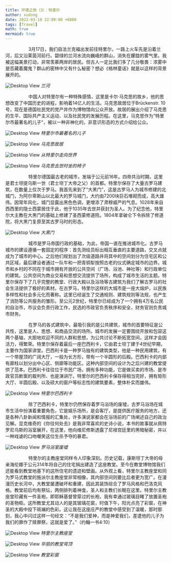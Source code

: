 ```yaml
---
title: 环德之旅（3）：特里尔
author: xudong
date: 2022-03-18 22:09:00 +0800
tags: [Travel]
math: true
mermaid: true
---
```


&emsp; &emsp; &emsp; &emsp; 3月17日，我们自法兰克福出发前往特里尔，一路上火车先是沿着兰河，后又沿莱茵河前行。碧绿的兰河水流向巍峨的群山，消失在朦胧的雾气里。我被这幅美景打动，非常羡慕两岸的居民。但古人一定比我们多了几分敬畏：浓雾中是否藏着魔鬼？群山的密林中又有什么秘密？想必《格林童话》就是以这样的背景展开的。

![Desktop View](https://xudong-zhu01.github.io/assets/trier/1.png)
_兰河_

&emsp; &emsp; &emsp; &emsp; 中国人对特里尔有一种特殊感情，这里是卡尔·马克思的故乡，他的思想改变了中国历史的进程，影响着14亿人的生活。马克思故居位于Brückenstr. 10号，现在是德国社民党的党产并作为博物馆向公众开放。故居的展出介绍了马克思的生平、国际共产主义运动、以及社民党的发展历程。在这里，马克思作为”特里尔市最著名的儿子“，被以一种非神化的，非意识形态的方式介绍给公众。

![Desktop View](https://xudong-zhu01.github.io/assets/trier/2.png)
_特里尔市最著名的儿子_

![Desktop View](https://xudong-zhu01.github.io/assets/trier/3.png)
_马克思故居_

![Desktop View](https://xudong-zhu01.github.io/assets/trier/4.png)
_从特里尔走向世界_

![Desktop View](https://xudong-zhu01.github.io/assets/trier/5.png)
_马克思去世时坐的椅子_

&emsp; &emsp; &emsp; &emsp; 特里尔德国最古老的城市，发端于公元前16年。四帝共治时期，这里是君士坦提乌斯一世（君士坦丁大帝之父）的首都。特里尔保存了大量古罗马建筑，在数量上仅次于罗马。我首先来到了“大黑门”，这是古罗马人为城市修建的北城门，为阿尔卑斯山以北最大的罗马城门，大约由7200块巨石堆砌而成，高大雄伟。因常年风化，城门显露出黑色色调，更增添了肃穆威严的气息。1028年来自西西里的隐士西蒙居住于此，他于1035年去世并获封为圣人。为了纪念他，特里尔大主教在大黑门的基础上修建了圣西蒙修道院。1804年拿破仑下令拆除了修道院，将大黑门复原至其古罗马时的形态。

![Desktop View](https://xudong-zhu01.github.io/assets/trier/6.png)
_大黑门_

&emsp; &emsp; &emsp; &emsp; 城市是罗马帝国行政的基础，为此，帝国一直在推进城市化。古罗马城市的建设遵循一套固定的程序：首先测绘员标出相互垂直的主要道路，交叉点就成为了城市的中心。之后他们规划出了次级道路并将其中的空间划分为住宅区和公共区域，最后建设者通过一队牛和一把青铜犁按照古老的仪式确定城市的边界。城市和乡村的不同在于城市拥有开放的公共空间（广场、浴池、神社等）和行政单位的建筑。公共空间为商业交易和思想交流提供了场所，构成了城市生活的主题。特里尔保存下了几乎完整的教堂、行政大殿以及浴场等古建筑为我们了解古罗马的社会生活提供了极好的素材。在古罗马，特里尔这样的大城市是一座大熔炉，以民族多样性和社会多元化而著称。这里已经诞生了交通规则、建筑规则等法规，也产生了消防等公共服务的雏形。至公元2世纪，特里尔已经成为了一个拥有4万名公民的自治市，市议会负责行政工作，民选的市政官负责秩序和安全，财务官则负责城市财务。

&emsp; &emsp; &emsp; &emsp; 在罗马的各式建筑中，最吸引我的是公共建筑，城市的首要特征是公共性，这里是人、思想、和商品交流的场所。城市的发展一定要围绕开放和包容这两个基轴，大胆地欢迎不同的人群和思想，为公共讨论不断拓宽空间，这样才会因活力，得繁荣。特里尔保存着最后一座巴西利卡，它由君士坦丁建于4世纪早期，主要作为国家讲堂。巴西利卡是一种罗马独有的建筑类型，他是一种民用建筑，有一个带屋顶的广阔大厅，一般为长方形，带有一个半圆形的后殿。巴西利卡的内部有廊柱以划分出中心区、侧廊等功能区。这种内部空间的设计为之后兴建的教堂提供了范本。巴西利卡往往位于市民广场，拥有多种功能，它是做买卖的市场、是市政官员断案的裁判所、也是演讲厅。特里尔的巴西利卡保存得相当完好，拥有矩形大厅、半圆后殿、以及硕大的窗户等标志性的建筑要素，整体朴实而雄伟。

![Desktop View](https://xudong-zhu01.github.io/assets/trier/10.png)
_特里尔巴西利卡_

&emsp; &emsp; &emsp; &emsp; 除了巴西利卡，特里尔仍然保存着罗马浴场的废墟，古罗马浴场在城市生活中扮演着重要角色，它是娱乐场所，是会客厅，是提供医疗服务的地方，还是各种八卦新闻和情报的汇集处，许多演说家都会在浴场前的广场阐述自己的政治见解。显克维奇的《你往何处去》是我非常喜欢的史诗小说，本书的故事就从佩特罗尼乌斯的浴室展开，在这里，他向维尼修斯透露了尼禄宫廷里的黑暗秘密，并以一种戏谑的口吻嘲笑这位生杀予夺的暴君。

![Desktop View](https://xudong-zhu01.github.io/assets/trier/11.png)
_罗马浴室废墟_

&emsp; &emsp; &emsp; &emsp; 特里尔的主教座堂同样令人印象深刻。历史记载，康斯坦丁大帝的母亲海伦娜于公元314年将自己的住宅捐出建造了这座教堂。至今在教堂博物馆我们还能看到教堂地基下的这所住宅的遗迹和壁画。从外观上看，特里尔主教座堂和同为罗马式教堂的施派尔主教座堂非常相像，其内部空间则要比后者更为宽广。在漫漫历史长河中，大教堂屡遭破坏和重建，因此其装饰综合了罗马风格和巴洛克风格。教堂前后均有祭坛，两侧排列着神龛，圣人和主教们长眠在这里。特里尔主教座堂珍藏有一件圣袍，即耶稣基督曾穿过的长袍，我有幸通过玻璃目睹了放置圣袍的圣物柜。这所教堂尤其动人的是其玻璃花窗，时值下午，阳光点亮了彩窗，在神圣的大殿中投下斑斓的色彩。这让我在这座庄严的教堂中感受到了温暖，那时那刻，我心中闪过这样一句经文：“不是我们爱神，而是神爱我们，差遣他的儿子为我们的罪作了赎罪祭，这就是爱了。”（约翰一书4:10）

![Desktop View](https://xudong-zhu01.github.io/assets/trier/7.png)
_特里尔主教座堂_

![Desktop View](https://xudong-zhu01.github.io/assets/trier/8.png)
_华丽的教堂穹顶_

![Desktop View](https://xudong-zhu01.github.io/assets/trier/9.png)
_教堂彩窗_
